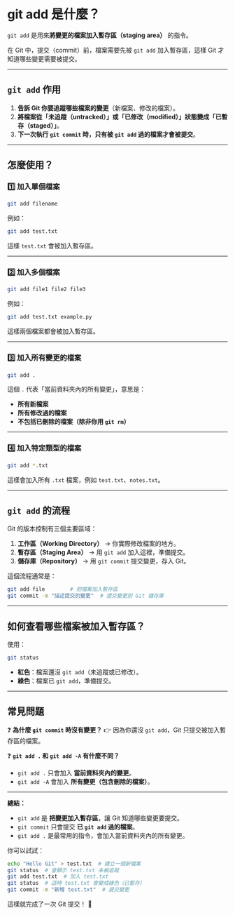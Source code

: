 # **git add 是什麼？**

`git add` 是用來**將變更的檔案加入暫存區（staging area）** 的指令。

在 Git 中，提交（commit）前，檔案需要先被 `git add` 加入暫存區，這樣 Git 才知道哪些變更需要被提交。

---

## **`git add` 作用**

1. **告訴 Git 你要追蹤哪些檔案的變更**（新檔案、修改的檔案）。
2. **將檔案從「未追蹤（untracked）」或「已修改（modified）」狀態變成「已暫存（staged）」**。
3. **下一次執行 `git commit` 時，只有被 `git add` 過的檔案才會被提交**。

---

## **怎麼使用？**

### 1️⃣ **加入單個檔案**

```sh
git add filename
```

例如：

```sh
git add test.txt
```

這樣 `test.txt` 會被加入暫存區。

---

### 2️⃣ **加入多個檔案**

```sh
git add file1 file2 file3
```

例如：

```sh
git add test.txt example.py
```

這樣兩個檔案都會被加入暫存區。

---

### 3️⃣ **加入所有變更的檔案**

```sh
git add .
```

這個 `.` 代表「當前資料夾內的所有變更」，意思是：

* **所有新檔案**
* **所有修改過的檔案**
* **不包括已刪除的檔案（除非你用 `git rm`）**

---

### 4️⃣ **加入特定類型的檔案**

```sh
git add *.txt
```

這樣會加入所有 `.txt` 檔案，例如 `test.txt`、`notes.txt`。

---

## **`git add` 的流程**

Git 的版本控制有三個主要區域：

1. **工作區（Working Directory）** → 你實際修改檔案的地方。
2. **暫存區（Staging Area）** → 用 `git add` 加入這裡，準備提交。
3. **儲存庫（Repository）** → 用 `git commit` 提交變更，存入 Git。

這個流程通常是：

```sh
git add file        # 把檔案加入暫存區
git commit -m "描述提交的變更"  # 提交變更到 Git 儲存庫
```

---

## **如何查看哪些檔案被加入暫存區？**

使用：

```sh
git status
```

* **紅色**：檔案還沒 `git add`（未追蹤或已修改）。
* **綠色**：檔案已 `git add`，準備提交。

---

## **常見問題**

❓ **為什麼 `git commit` 時沒有變更？**
👉 因為你還沒 `git add`，Git 只提交被加入暫存區的檔案。

❓ **`git add .` 和 `git add -A` 有什麼不同？**

* `git add .` 只會加入 **當前資料夾內的變更**。
* `git add -A` 會加入 **所有變更（包含刪除的檔案）**。

---

**總結：**

* `git add` 是 **把變更加入暫存區**，讓 Git 知道哪些變更要提交。
* `git commit` 只會提交 **已 `git add` 過的檔案**。
* `git add .` 是最常用的指令，會加入當前資料夾內的所有變更。

你可以試試：

```sh
echo "Hello Git" > test.txt  # 建立一個新檔案
git status  # 會顯示 test.txt 未被追蹤
git add test.txt  # 加入 test.txt
git status  # 這時 test.txt 會變成綠色（已暫存）
git commit -m "新增 test.txt"  # 提交變更
```

這樣就完成了一次 Git 提交！ 🚀
